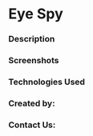 # Eye Spy

### Description


### Screenshots


### Technologies Used


### Created by:


### Contact Us:
